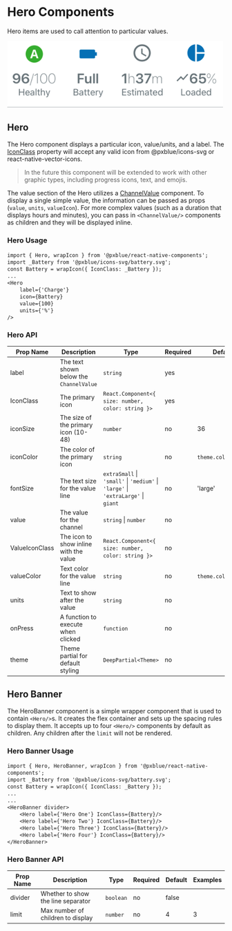 # Hero Components
Hero items are used to call attention to particular values.

<img width="500" alt="Hero banner with heroes" src="./images/hero.png">

## Hero
The Hero component displays a particular icon, value/units, and a label. The [IconClass](./iconWrapper.md) property will accept any valid icon from @pxblue/icons-svg or react-native-vector-icons.

> In the future this component will be extended to work with other graphic types, including progress icons, text, and emojis.

The value section of the Hero utilizes a [ChannelValue](./channel-value.md) component. To display a single simple value, the information can be passed as props (```value```, ```units```, ```valueIcon```). For more complex values (such as a duration that displays hours and minutes), you can pass in ```<ChannelValue/>``` components as children and they will be displayed inline.

### Hero Usage
```
import { Hero, wrapIcon } from '@pxblue/react-native-components';
import _Battery from '@pxblue/icons-svg/battery.svg';
const Battery = wrapIcon({ IconClass: _Battery });
...
<Hero 
    label={'Charge'}
    icon={Battery}
    value={100}
    units={'%'}
/>
```

### Hero API
| Prop Name      | Description                             | Type                                                               | Required | Default             | Examples                       |
|----------------|-----------------------------------------|--------------------------------------------------------------------|----------|---------------------|--------------------------------|
| label          | The text shown below the `ChannelValue` | `string`                                                           | yes      |                     | 'Status'                       |
| IconClass      | The primary icon                        | `React.Component<{ size: number, color: string }>`                 | yes      |                     | `WrappedLeaf`                  |
| iconSize       | The size of the primary icon (10-48)    | `number`                                                           | no       | 36                  | 24                             |
| iconColor      | The color of the primary icon           | `string`                                                           | no       | `theme.colors.text` | 'red'                          |
| fontSize       | The text size for the value line        | `extraSmall` &vert; `'small'` &vert; `'medium'` &vert; `'large'` &vert; `'extraLarge'` &vert; `giant` | no       | 'large'             | 'medium'                       |
| value          | The value for the channel               | `string` &vert; `number`                                           | no       |                     | 240, 'Off'                     |
| ValueIconClass | The icon to show inline with the value  | `React.Component<{ size: number, color: string }>`                 | no       |                     | `WrappedLeaf`                  |
| valueColor     | Text color for the value line           | `string`                                                           | no       | `theme.colors.text` | 'primary                       |
| units          | Text to show after the value            | `string`                                                           | no       |                     | 'Hz', '$'                      |
| onPress        | A function to execute when clicked      | `function`                                                         | no       |                     | `() => console.log('pressed')` |
| theme          | Theme partial for default styling       | `DeepPartial<Theme>`                                               | no       |                     | { colors: { text: 'green' } }  |


## Hero Banner
The HeroBanner component is a simple wrapper component that is used to contain `<Hero/>`s. It creates the flex container and sets up the spacing rules to display them. It accepts up to four `<Hero/>` components by default as children. Any children after the ```limit``` will not be rendered.

### Hero Banner Usage
```
import { Hero, HeroBanner, wrapIcon } from '@pxblue/react-native-components';
import _Battery from '@pxblue/icons-svg/battery.svg';
const Battery = wrapIcon({ IconClass: _Battery });
...
...
<HeroBanner divider>
    <Hero label={'Hero One'} IconClass={Battery}/>
    <Hero label={'Hero Two'} IconClass={Battery}/>
    <Hero label={'Hero Three'} IconClass={Battery}/>
    <Hero label={'Hero Four'} IconClass={Battery}/>
</HeroBanner>
```

### Hero Banner API
| Prop Name | Description                             | Type      | Required | Default | Examples |
|-----------|-----------------------------------------|-----------|----------|---------|----------|
| divider   | Whether to show the line separator      | `boolean` | no       | false   |          |
| limit     | Max number of children to display       | `number`  | no       | 4       | 3        |